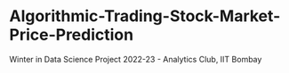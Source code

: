 # Algorithmic-Trading-Stock-Market-Price-Prediction
Winter in Data Science Project 2022-23 - Analytics Club, IIT Bombay
